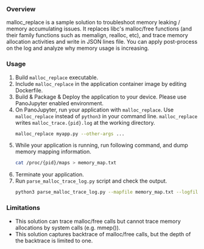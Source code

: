 ### Overview

malloc_replace is a sample solution to troubleshoot memory leaking / memory accumulating issues. It replaces libc's malloc/free functions (and their family functions such as memalign, realloc, etc), and trace memory allocation activities and write in JSON lines file. You can apply post-process on the log and analyze why memory usage is increasing.

### Usage

1. Build `malloc_replace` executable.
1. Include `malloc_replace` in the application container image by editing Dockerfile.
1. Build & Package & Deploy the application to your device. Please use PanoJupyter enabled environment.
1. On PanoJupyter, run your application with `malloc_replace`. Use `malloc_replace` instead of `python3` in your command line. `malloc_replace` writes `malloc_trace.{pid}.log` at the working directory.
    ``` bash
    malloc_replace myapp.py --other-args ...
    ```
1. While your application is running, run following command, and dump memory mapping information.
    ``` bash
    cat /proc/{pid}/maps > memory_map.txt
    ```
1. Terminate your application.
1. Run `parse_malloc_trace_log.py` script and check the output.
    ``` bash
    python3 parse_malloc_trace_log.py --mapfile memory_map.txt --logfile malloc_trace.{pid}.log
    ```

### Limitations

* This solution can trace malloc/free calls but cannot trace memory allocations by system calls (e.g. mmep()).
* This solution captures backtrace of malloc/free calls, but the depth of the backtrace is limited to one.
